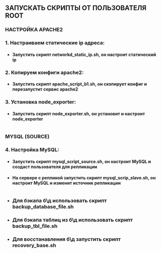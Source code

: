  ## ЗАПУСКАТЬ СКРИПТЫ ОТ ПОЛЬЗОВАТЕЛЯ ROOT
 
### НАСТРОЙКА APACHE2
### 1. Настраиваем статические ip адреса:
   
* #### Запустить скрипт networkd_static_ip.sh, он настроит статический ip

### 2. Копируем конфиги apache2:
   
* #### Запустить скрипт apache_script_b1.sh, он скопирует конфиг и перезапустит сервис apache2

### 3. Установка node_exporter:
   
* #### Запустить скрипт node_exporter.sh, он установит и настроит node_exporter
#

### MYSQL (SOURCE)

### 4. Настройка MySQL:

* #### Запустить скрипт mysql_script_source.sh, он настроит MySQL и создаст пользователя для репликации
  
* #### На сервере с репликой запустить скрипт mysql_scrip_slave.sh, он настроит MySQL и изменит источник репликации
  
#
* ### Для бэкапа б\д использовать скрипт backup_database_file.sh
* ### Для бэкапа таблиц из б\д использовать скрипт backup_tbl_file.sh
* ### Для восстанавления б\д запустить скрипт recovery_base.sh
